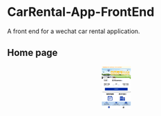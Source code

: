 # CarRental-App-FrontEnd
A front end for a wechat car rental application.
## Home page 
<p align="center">
  <img src="Home.png" alt="Home page" width="67" height="100">
</p>
